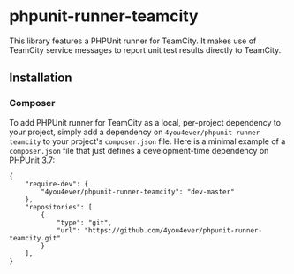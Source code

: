 phpunit-runner-teamcity
======================================

This library features a PHPUnit runner for TeamCity. It makes use of TeamCity service messages to report unit test results directly to TeamCity.

## Installation

### Composer

To add PHPUnit runner for TeamCity as a local, per-project dependency to your project, simply add a dependency on `4you4ever/phpunit-runner-teamcity` to your project's `composer.json` file. Here is a minimal example of a `composer.json` file that just defines a development-time dependency on PHPUnit 3.7:

    {
        "require-dev": {
            "4you4ever/phpunit-runner-teamcity": "dev-master"
        },
        "repositories": [
            {
                "type": "git",
                "url": "https://github.com/4you4ever/phpunit-runner-teamcity.git"
            }
        ],
    }
